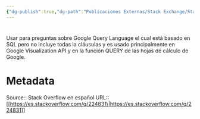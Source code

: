 ```yaml
---
{"dg-publish":true,"dg-path":"Publicaciones Externas/Stack Exchange/Stack Overflow en español/es.stackoverflow.com-224831.md","permalink":"/publicaciones-externas/stack-exchange/stack-overflow-en-espanol/es-stackoverflow-com-224831/","hide":true,"noteIcon":"\"0\"","created":"2024-04-03T12:49:10.506-06:00","updated":"2024-04-05T16:43:54.568-06:00"}
---
```


# 

Usar para preguntas sobre Google Query Language el cual está basado en SQL pero no incluye todas la cláusulas y es usado principalmente en Google Visualization API y en la función QUERY de las hojas de cálculo de Google.

# Metadata
Source:: Stack Overflow en español
URL:: [[https://es.stackoverflow.com/q/224831\|https://es.stackoverflow.com/q/224831]]

